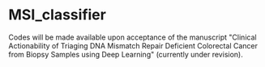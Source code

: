 # MSI_classifier
Codes will be made available upon acceptance of the manuscript "Clinical Actionability of Triaging DNA Mismatch Repair Deficient Colorectal Cancer from Biopsy Samples using Deep Learning" (currently under revision). 
